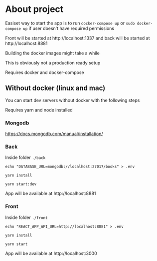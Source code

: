 # About project

Easiset way to start the app is to run `docker-compose up` or `sudo docker-compose up` if user doesn't have required permissions

Front will be started at http://localhost:1337 and back will be started at http://localhost:8881

Building the docker images might take a while

This is obviously not a production ready setup

Requires docker and docker-compose

## Without docker (linux and mac)

You can start dev servers without docker with the following steps

Requires yarn and node installed

### Mongodb

https://docs.mongodb.com/manual/installation/

### Back

Inside folder `./back`

`echo "DATABASE_URL=mongodb://localhost:27017/books" > .env`

`yarn install`

`yarn start:dev`

App will be available at http://localhost:8881

### Front

Inside folder `./front`

`echo "REACT_APP_API_URL=http://localhost:8881" > .env`

`yarn install`

`yarn start`

App will be available at http://localhost:3000
